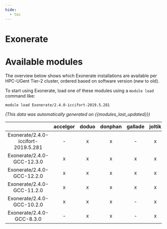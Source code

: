```yaml
---
hide:
  - toc
---
```


Exonerate
=========

# Available modules


The overview below shows which Exonerate installations are available per HPC-UGent Tier-2 cluster, ordered based on software version (new to old).

To start using Exonerate, load one of these modules using a `module load` command like:

```shell
module load Exonerate/2.4.0-iccifort-2019.5.281
```

*(This data was automatically generated on {{modules_last_updated}})*  

| |accelgor|doduo|donphan|gallade|joltik|shinx|skitty|
| :---: | :---: | :---: | :---: | :---: | :---: | :---: | :---: |
|Exonerate/2.4.0-iccifort-2019.5.281|-|x|x|-|x|-|x|
|Exonerate/2.4.0-GCC-12.3.0|x|x|x|x|x|x|x|
|Exonerate/2.4.0-GCC-12.2.0|x|x|x|x|x|x|x|
|Exonerate/2.4.0-GCC-11.2.0|x|x|x|x|x|-|x|
|Exonerate/2.4.0-GCC-10.2.0|x|x|x|-|x|-|x|
|Exonerate/2.4.0-GCC-8.3.0|-|x|x|-|x|-|-|
